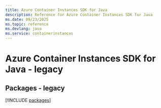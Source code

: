 ```yaml
---
title: Azure Container Instances SDK for Java
description: Reference for Azure Container Instances SDK for Java
ms.date: 09/23/2025
ms.topic: reference
ms.devlang: java
ms.service: containerinstances
---
```

# Azure Container Instances SDK for Java - legacy
## Packages - legacy
[!INCLUDE [packages](container-instances-index.md)]
